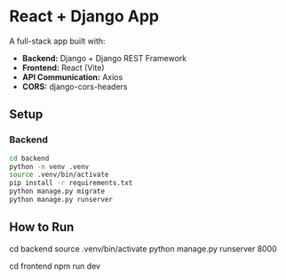 # React + Django App

A full-stack app built with:
- **Backend:** Django + Django REST Framework
- **Frontend:** React (Vite)
- **API Communication:** Axios
- **CORS:** django-cors-headers

## Setup

### Backend
```bash
cd backend
python -m venv .venv
source .venv/bin/activate
pip install -r requirements.txt
python manage.py migrate
python manage.py runserver
```

## How to Run

cd backend
source .venv/bin/activate
python manage.py runserver 8000

cd frontend
npm run dev

